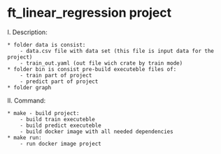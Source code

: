 # ft_linear_regression project

I. Description:
    
    * folder data is consist:
        - data.csv file with data set (this file is input data for the project)
        - train_out.yaml (out file wich crate by train mode)
    * folder bin is consist pre-build executeble files of:
        - train part of project
        - predict part of project
    * folder graph
    
II. Command:
    
    * make - build project:
        - build train executeble
        - build predict executeble
        - build docker image with all needed dependencies
    * make run:
        - run docker image project
    
